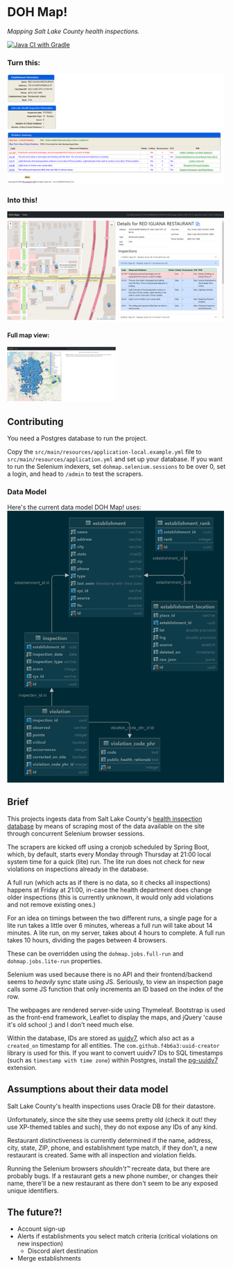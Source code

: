 # DOH Map!
_Mapping Salt Lake County health inspections._

[![Java CI with Gradle](https://github.com/HeyBanditoz/dohmap/actions/workflows/gradle.yml/badge.svg)](https://github.com/HeyBanditoz/dohmap/actions/workflows/gradle.yml)

### Turn this:
<img src='examples/cdp_view.png' width='500'>

### Into this!
<img src='examples/single_establishment.png' width='500'>

#### Full map view:
<img src='examples/full_map.png' width='250'>

## Contributing

You need a Postgres database to run the project.

Copy the `src/main/resources/application-local.example.yml` file to `src/main/resources/application.yml` and set up your
database. If you want to run the Selenium indexers, set `dohmap.selenium.sessions` to be over 0, set a login, and head
to `/admin` to test the scrapers.

### Data Model
Here's the current data model DOH Map! uses:
<img src='examples/schema_2024-09-27.png' width='500'>

## Brief

This projects ingests data from Salt Lake
County's [health inspection database](https://public.cdpehs.com/UTEnvPbl/VW_EST_PUBLIC/ShowVW_EST_PUBLICTablePage.aspx)
by means of scraping most of the data available on the site through concurrent Selenium browser sessions.

The scrapers are kicked off using a cronjob scheduled by Spring Boot, which, by default, starts every
Monday through Thursday at 21:00 local system time for a quick (lite) run. The lite run does not check for new
violations on inspections already in the database.

A full run (which acts as if there is no data, so it checks all inspections) happens at Friday at 21:00, in-case the
health department does change older inspections (this is currently unknown, it would only add violations and not remove
existing ones.)

For an idea on timings between the two different runs, a single page for a lite run takes a little over 6 minutes,
whereas a full run will take about 14 minutes. A lite run, on my server, takes about 4 hours to complete. A full run
takes 10 hours, dividing the pages between 4 browsers.

These can be overridden using the `dohmap.jobs.full-run` and `dohmap.jobs.lite-run` properties.

Selenium was used because there is no API and their frontend/backend seems to _heavily_ sync state using JS. Seriously,
to view an inspection page calls some JS function that only increments an ID based on the index of the row.

The webpages are rendered server-side using Thymeleaf. Bootstrap is used as the front-end framework, Leaflet to display
the maps, and jQuery 'cause it's old school ;) and I don't need much else.

Within the database, IDs are stored
as [uuidv7](https://buildkite.com/blog/goodbye-integers-hello-uuids), which also act as a `created_on` timestamp for all
entities. The `com.github.f4b6a3:uuid-creator` library is used for this. If you want to convert uuidv7 IDs to SQL
timestamps (such as `timestamp with time zone`) within Postgres,
install the [pg-uuidv7](https://pgxn.org/dist/pg_uuidv7/) extension.

## Assumptions about their data model

Salt Lake County's health inspections uses Oracle DB for their datastore.

Unfortunately, since the site they use seems pretty old (check it out! they use XP-themed tables and such), they do not
expose any IDs of any kind.

Restaurant distinctiveness is currently determined if the name, address, city, state, ZIP, phone, and establishment type
match, if they don't, a new restaurant is created. Same with all inspection and violation fields.

Running the Selenium browsers _shouldn't™_ recreate data, but there are probably bugs. If a restaurant gets a new phone
number, or changes their name, there'll be a new restaurant as there don't seem to be any exposed unique identifiers.

## The future?!

* Account sign-up
* Alerts if establishments you select match criteria (critical violations on new inspection)
    * Discord alert destination
* Merge establishments
